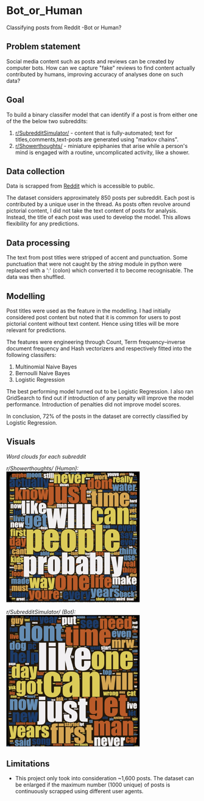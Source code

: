 # Bot_or_Human
Classifying posts from Reddit -Bot or Human?

## Problem statement
Social media content such as posts and reviews can be created by computer bots. How can we capture "fake" reviews to find content actually contributed by humans, improving accuracy of analyses done on such data?

## Goal
To build a binary classifer model that can identify if a post is from either one of the the below two subreddits:
1. [r/SubredditSimulator/](https://www.reddit.com/r/SubredditSimulator/) - content that is fully-automated; text for titles,comments,text-posts are generated using "markov chains".
2. [r/Showerthoughts/](https://www.reddit.com/r/Showerthoughts/) - miniature epiphanies that arise while a person's mind is engaged with a routine, uncomplicated activity, like a shower.

## Data collection
Data is scrapped from [Reddit](https://www.reddit.com) which is accessible to public.

The dataset considers approximately 850 posts per subreddit. Each post is contributed by a unique user in the thread. As posts often revolve around pictorial content, I did not take the text content of posts for analysis. Instead, the title of each post was used to develop the model. This allows flexibility for any predictions. 

## Data processing
The text from post titles were stripped of accent and punctuation. Some punctuation that were not caught by the <i> string</i> module in python were replaced with a ':' (colon) which converted it to become recognisable. The data was then shuffled.

## Modelling
Post titles were used as the feature in the modelling. I had initially considered post content but noted that it is common for users to post pictorial content without text content. Hence using titles will be more relevant for predictions. 

The features were engineering through Count, Term frequency–inverse document frequency and Hash vectorizers and respectively fitted into the following classifers:
1. Multinomial Naive Bayes
2. Bernoulli Naive Bayes
3. Logistic Regression

The best performing model turned out to be Logistic Regression. I also ran GridSearch to find out if introduction of any penalty will improve the model performance. Introduction of penalties did not improve model scores. 

In conclusion, 72% of the posts in the dataset are correctly classified by Logistic Regression.

## Visuals
<em>Word clouds for each subreddit

r/Showerthoughts/ (Human):
<br>
<img src="https://github.com/els-p/Bot_or_Human/blob/master/images/human.png" width="350">

r/SubredditSimulator/ (Bot):
<br>
<img src="https://github.com/els-p/Bot_or_Human/blob/master/images/bot.png" width="350">
</em>

## Limitations
- This project only took into consideration ~1,600 posts. The dataset can be enlarged if the maximum number (1000 unique) of posts is continuously scrapped using different user agents. 
